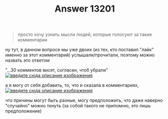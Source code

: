﻿---
title: "Answer 13201"
se.owner.user_id: 264178
se.owner.display_name: "Dev18"
se.owner.link: "https://ru.meta.stackoverflow.com/users/264178/dev18"
se.answer_id: 13201
se.question_id: 13199
se.post_type: answer
se.is_accepted: True
---
<blockquote>
<p>просто хочу узнать мысли людей, которые голосуют за такие комментарии</p>
</blockquote>
<p>ну тут, в данном вопросе мы уже двоих (из тех, кто поставил &quot;лайк&quot; именно за этот комментарий) услышали/прочитали, поэтому можно назвать это ответом</p>
<p>&quot;...30 комментов висят, согласен, чтоб убрали&quot;
<a href="https://i.sstatic.net/wEhM1.png" rel="nofollow noreferrer"><img src="https://i.sstatic.net/wEhM1.png" alt="введите сюда описание изображения" /></a></p>
<p>а я могу от себя добавить, то, что и сказала в комментариях,
<a href="https://i.sstatic.net/Lk6YG.png" rel="nofollow noreferrer"><img src="https://i.sstatic.net/Lk6YG.png" alt="введите сюда описание изображения" /></a></p>
<p>что причины могут быть разные, могу предположить, что даже наверно &quot;случайно&quot; можно ткнуть (за собой такого не припомню, это лишь предположение)</p>
